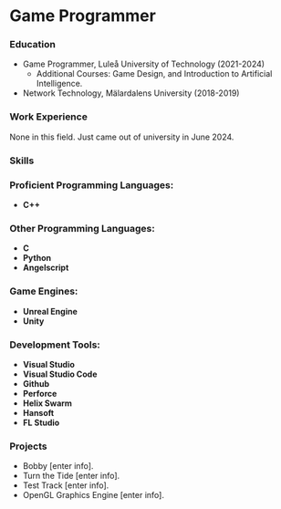 # Game Programmer

### Education
- Game Programmer, Luleå University of Technology (2021-2024)
  * Additional Courses: Game Design, and Introduction to Artificial Intelligence.
- Network Technology, Mälardalens University (2018-2019)

### Work Experience
None in this field. Just came out of university in June 2024.

### Skills
### Proficient Programming Languages:
- **C++**
### Other Programming Languages:
- **C**
- **Python**
- **Angelscript**
### Game Engines:
- **Unreal Engine**
- **Unity**
### Development Tools:
- **Visual Studio**
- **Visual Studio Code**
- **Github**
- **Perforce**
- **Helix Swarm**
- **Hansoft**
- **FL Studio**

### Projects
- Bobby [enter info].
- Turn the Tide [enter info].
- Test Track [enter info].
- OpenGL Graphics Engine [enter info].

